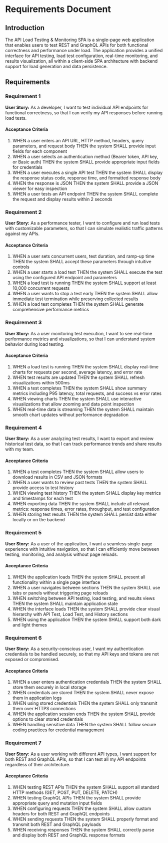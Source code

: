 # Requirements Document

## Introduction

The API Load Testing & Monitoring SPA is a single-page web application that enables users to test REST and GraphQL APIs for both functional correctness and performance under load. The application provides a unified interface for API testing, load test configuration, real-time monitoring, and results visualization, all within a client-side SPA architecture with backend support for load generation and data persistence.

## Requirements

### Requirement 1

**User Story:** As a developer, I want to test individual API endpoints for functional correctness, so that I can verify my API responses before running load tests.

#### Acceptance Criteria

1. WHEN a user enters an API URL, HTTP method, headers, query parameters, and request body THEN the system SHALL provide input fields for each component
2. WHEN a user selects an authentication method (Bearer token, API key, or Basic auth) THEN the system SHALL provide appropriate input fields for credentials
3. WHEN a user executes a single API test THEN the system SHALL display the response status code, response time, and formatted response body
4. WHEN the response is JSON THEN the system SHALL provide a JSON viewer for easy inspection
5. WHEN a user tests an API endpoint THEN the system SHALL complete the request and display results within 2 seconds

### Requirement 2

**User Story:** As a performance tester, I want to configure and run load tests with customizable parameters, so that I can simulate realistic traffic patterns against my APIs.

#### Acceptance Criteria

1. WHEN a user sets concurrent users, test duration, and ramp-up time THEN the system SHALL accept these parameters through intuitive controls
2. WHEN a user starts a load test THEN the system SHALL execute the test using the configured API endpoint and parameters
3. WHEN a load test is running THEN the system SHALL support at least 10,000 concurrent requests
4. WHEN a user wants to stop a test early THEN the system SHALL allow immediate test termination while preserving collected results
5. WHEN a load test completes THEN the system SHALL generate comprehensive performance metrics

### Requirement 3

**User Story:** As a user monitoring test execution, I want to see real-time performance metrics and visualizations, so that I can understand system behavior during load testing.

#### Acceptance Criteria

1. WHEN a load test is running THEN the system SHALL display real-time charts for requests per second, average latency, and error rate
2. WHEN test results are updated THEN the system SHALL refresh visualizations within 500ms
3. WHEN a test completes THEN the system SHALL show summary metrics including P95 latency, total requests, and success vs error rates
4. WHEN viewing charts THEN the system SHALL use interactive visualizations that allow zooming and data point inspection
5. WHEN real-time data is streaming THEN the system SHALL maintain smooth chart updates without performance degradation

### Requirement 4

**User Story:** As a user analyzing test results, I want to export and review historical test data, so that I can track performance trends and share results with my team.

#### Acceptance Criteria

1. WHEN a test completes THEN the system SHALL allow users to download results in CSV and JSON formats
2. WHEN a user wants to review past tests THEN the system SHALL provide access to test history
3. WHEN viewing test history THEN the system SHALL display key metrics and timestamps for each test
4. WHEN exporting data THEN the system SHALL include all relevant metrics: response times, error rates, throughput, and test configuration
5. WHEN storing test results THEN the system SHALL persist data either locally or on the backend

### Requirement 5

**User Story:** As a user of the application, I want a seamless single-page experience with intuitive navigation, so that I can efficiently move between testing, monitoring, and analysis without page reloads.

#### Acceptance Criteria

1. WHEN the application loads THEN the system SHALL present all functionality within a single page interface
2. WHEN a user navigates between sections THEN the system SHALL use tabs or panels without triggering page reloads
3. WHEN switching between API testing, load testing, and results views THEN the system SHALL maintain application state
4. WHEN the interface loads THEN the system SHALL provide clear visual hierarchy with API Test, Load Test, and History sections
5. WHEN using the application THEN the system SHALL support both dark and light themes

### Requirement 6

**User Story:** As a security-conscious user, I want my authentication credentials to be handled securely, so that my API keys and tokens are not exposed or compromised.

#### Acceptance Criteria

1. WHEN a user enters authentication credentials THEN the system SHALL store them securely in local storage
2. WHEN credentials are stored THEN the system SHALL never expose them in application logs
3. WHEN using stored credentials THEN the system SHALL only transmit them over HTTPS connections
4. WHEN the application session ends THEN the system SHALL provide options to clear stored credentials
5. WHEN handling sensitive data THEN the system SHALL follow secure coding practices for credential management

### Requirement 7

**User Story:** As a user working with different API types, I want support for both REST and GraphQL APIs, so that I can test all my API endpoints regardless of their architecture.

#### Acceptance Criteria

1. WHEN testing REST APIs THEN the system SHALL support all standard HTTP methods (GET, POST, PUT, DELETE, PATCH)
2. WHEN testing GraphQL APIs THEN the system SHALL provide appropriate query and mutation input fields
3. WHEN configuring requests THEN the system SHALL allow custom headers for both REST and GraphQL endpoints
4. WHEN sending requests THEN the system SHALL properly format and transmit both REST and GraphQL payloads
5. WHEN receiving responses THEN the system SHALL correctly parse and display both REST and GraphQL response formats
